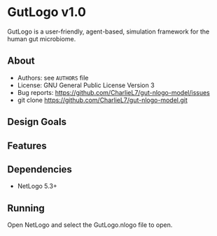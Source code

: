 GutLogo v1.0
============

GutLogo is a user-friendly, agent-based, simulation framework for the human gut microbiome.

About
-----
* Authors:     see `AUTHORS` file
* License:     GNU General Public License Version 3
* Bug reports: https://github.com/CharlieL7/gut-nlogo-model/issues
* git clone    https://github.com/CharlieL7/gut-nlogo-model.git


Design Goals
------------



Features
--------



Dependencies
------------
* NetLogo 5.3+



Running
---------------
Open NetLogo and select the GutLogo.nlogo file to open. 
